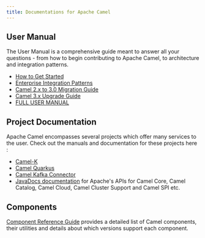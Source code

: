 ```yaml
---
title: Documentations for Apache Camel
---
```


## User Manual

The User Manual is a comprehensive guide meant to answer all your questions - from how to begin contributing to Apache Camel, to architecture and integration patterns.

 - [How to Get Started](/manual/latest/getting-started.html)
 - [Enterprise Integration Patterns](/manual/latest/enterprise-integration-patterns.html)
 - [Camel 2.x to 3.0 Migration Guide](/manual/latest/camel-3-migration-guide.html)
 - [Camel 3.x Upgrade Guide](/manual/latest/camel-3x-upgrade-guide.html)
 - [FULL USER MANUAL](/manual/latest/)

## Project Documentation

Apache Camel encompasses several projects which offer many services to the user. Check out the manuals and documentation for these projects here :

- [Camel-K](/camel-k/latest/)
- [Camel Quarkus](/camel-quarkus/latest/)
- [Camel Kafka Connector](/camel-kafka-connector/latest/)
- [JavaDocs documentation](https://www.javadoc.io/doc/org.apache.camel/camel-api/latest/index.html) for Apache's APIs for Camel Core, Camel Catalog, Camel Cloud, Camel Cluster Support and Camel SPI etc.

## Components

[Component Reference Guide](/components/latest/) provides a detailed list of Camel components, their utilities and details about which versions support each component.